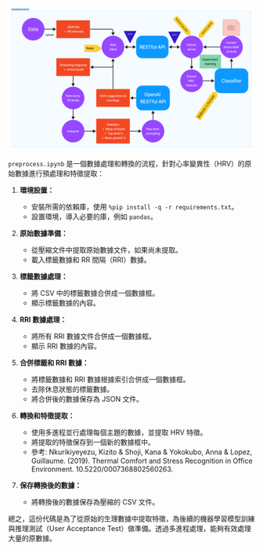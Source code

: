![Workflow](../../images/workflow.png)

`preprocess.ipynb` 是一個數據處理和轉換的流程，針對心率變異性（HRV）的原始數據進行預處理和特徵提取：

1. **環境設置：**
   - 安裝所需的依賴庫，使用 `%pip install -q -r requirements.txt`。
   - 設置環境，導入必要的庫，例如 `pandas`。

2. **原始數據準備：**
   - 從壓縮文件中提取原始數據文件，如果尚未提取。
   - 載入標籤數據和 RR 間隔（RRI）數據。

3. **標籤數據處理：**
   - 將 CSV 中的標籤數據合併成一個數據框。
   - 顯示標籤數據的內容。

4. **RRI 數據處理：**
   - 將所有 RRI 數據文件合併成一個數據框。
   - 顯示 RRI 數據的內容。

5. **合併標籤和 RRI 數據：**
   - 將標籤數據和 RRI 數據根據索引合併成一個數據框。
   - 去除休息狀態的標籤數據。
   - 將合併後的數據保存為 JSON 文件。

6. **轉換和特徵提取：**
   - 使用多進程並行處理每個主題的數據，並提取 HRV 特徵。
   - 將提取的特徵保存到一個新的數據框中。
   - 參考: Nkurikiyeyezu, Kizito & Shoji, Kana & Yokokubo, Anna & Lopez, Guillaume. (2019). Thermal Comfort and Stress Recognition in Office Environment. 10.5220/0007368802560263.

7. **保存轉換後的數據：**
   - 將轉換後的數據保存為壓縮的 CSV 文件。

總之，這份代碼是為了從原始的生理數據中提取特徵，為後續的機器學習模型訓練與推理測試（User Acceptance Test）做準備。透過多進程處理，能夠有效處理大量的原數據。
